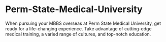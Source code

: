 # Perm-State-Medical-University
When pursuing your MBBS overseas at Perm State Medical University, get ready for a life-changing experience. Take advantage of cutting-edge medical training, a varied range of cultures, and top-notch education.
